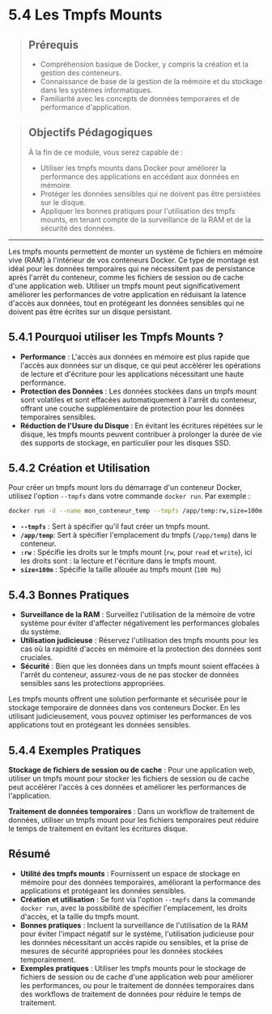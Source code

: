 # 5.4 Les Tmpfs Mounts

<blockquote>
  <h2>Prérequis</h2>
  <ul>
    <li>Compréhension basique de Docker, y compris la création et la gestion des conteneurs.</li>
    <li>Connaissance de base de la gestion de la mémoire et du stockage dans les systèmes informatiques.</li>
    <li>Familiarité avec les concepts de données temporaires et de performance d'application.</li>
  </ul>
</blockquote>

<blockquote>
  <h2>Objectifs Pédagogiques</h2>
  <p>À la fin de ce module, vous serez capable de :</p>
  <ul>
    <li>Utiliser les tmpfs mounts dans Docker pour améliorer la performance des applications en accédant aux données en mémoire.</li>
    <li>Protéger les données sensibles qui ne doivent pas être persistées sur le disque.</li>
    <li>Appliquer les bonnes pratiques pour l'utilisation des tmpfs mounts, en tenant compte de la surveillance de la RAM et de la sécurité des données.</li>
  </ul>
</blockquote>

---

Les tmpfs mounts permettent de monter un système de fichiers en mémoire vive (RAM) à l'intérieur de vos conteneurs Docker. Ce type de montage est idéal pour les données temporaires qui ne nécessitent pas de persistance après l'arrêt du conteneur, comme les fichiers de session ou de cache d'une application web. Utiliser un tmpfs mount peut significativement améliorer les performances de votre application en réduisant la latence d'accès aux données, tout en protégeant les données sensibles qui ne doivent pas être écrites sur un disque persistant.

## 5.4.1 Pourquoi utiliser les Tmpfs Mounts ?

- **Performance** : L'accès aux données en mémoire est plus rapide que l'accès aux données sur un disque, ce qui peut accélérer les opérations de lecture et d'écriture pour les applications nécessitant une haute performance.
- **Protection des Données** : Les données stockées dans un tmpfs mount sont volatiles et sont effacées automatiquement à l'arrêt du conteneur, offrant une couche supplémentaire de protection pour les données temporaires sensibles.
- **Réduction de l'Usure du Disque** : En évitant les écritures répétées sur le disque, les tmpfs mounts peuvent contribuer à prolonger la durée de vie des supports de stockage, en particulier pour les disques SSD.

## 5.4.2 Création et Utilisation

Pour créer un tmpfs mount lors du démarrage d'un conteneur Docker, utilisez l'option `--tmpfs` dans votre commande `docker run`. Par exemple :

```bash
docker run -d --name mon_conteneur_temp --tmpfs /app/temp:rw,size=100m mon_image
```

- **`--tmpfs`** : Sert à spécifier qu'il faut créer un tmpfs mount.
- **`/app/temp`**: Sert à spécifier l'emplacement du tmpfs (`/app/temp`) dans le conteneur.
- **`:rw`** : Spécifie les droits sur le tmpfs mount (`rw`, pour `read` et `write`), ici les droits sont : la lecture et l'écriture dans le tmpfs mount.
- **`size=100m`** : Spécifie la taille allouée au tmpfs mount (`100 Mo`)

## 5.4.3 Bonnes Pratiques

- **Surveillance de la RAM** : Surveillez l'utilisation de la mémoire de votre système pour éviter d'affecter négativement les performances globales du système.
- **Utilisation judicieuse** : Réservez l'utilisation des tmpfs mounts pour les cas où la rapidité d'accès en mémoire et la protection des données sont cruciales.
- **Sécurité** : Bien que les données dans un tmpfs mount soient effacées à l'arrêt du conteneur, assurez-vous de ne pas stocker de données sensibles sans les protections appropriées.

Les tmpfs mounts offrent une solution performante et sécurisée pour le stockage temporaire de données dans vos conteneurs Docker. En les utilisant judicieusement, vous pouvez optimiser les performances de vos applications tout en protégeant les données sensibles.

## 5.4.4 Exemples Pratiques

**Stockage de fichiers de session ou de cache** : Pour une application web, utiliser un tmpfs mount pour stocker les fichiers de session ou de cache peut accélérer l'accès à ces données et améliorer les performances de l'application.

**Traitement de données temporaires** : Dans un workflow de traitement de données, utiliser un tmpfs mount pour les fichiers temporaires peut réduire le temps de traitement en évitant les écritures disque.


## Résumé

- **Utilité des tmpfs mounts** : Fournissent un espace de stockage en mémoire pour des données temporaires, améliorant la performance des applications et protégeant les données sensibles.
- **Création et utilisation** : Se font via l'option `--tmpfs` dans la commande `docker run`, avec la possibilité de spécifier l'emplacement, les droits d'accès, et la taille du tmpfs mount.
- **Bonnes pratiques** : Incluent la surveillance de l'utilisation de la RAM pour éviter l'impact négatif sur le système, l'utilisation judicieuse pour les données nécessitant un accès rapide ou sensibles, et la prise de mesures de sécurité appropriées pour les données stockées temporairement.
- **Exemples pratiques** : Utiliser les tmpfs mounts pour le stockage de fichiers de session ou de cache d'une application web pour améliorer les performances, ou pour le traitement de données temporaires dans des workflows de traitement de données pour réduire le temps de traitement.
